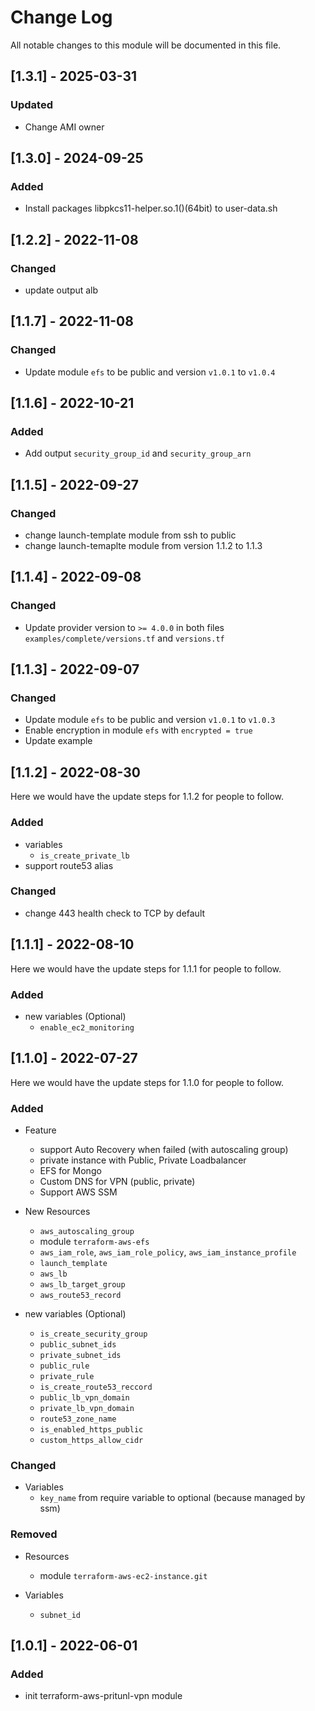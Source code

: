 # Change Log

All notable changes to this module will be documented in this file.

## [1.3.1] - 2025-03-31

### Updated

- Change AMI owner

## [1.3.0] - 2024-09-25

### Added

- Install packages libpkcs11-helper.so.1()(64bit) to user-data.sh

## [1.2.2] - 2022-11-08

### Changed 

- update output alb
  
## [1.1.7] - 2022-11-08

### Changed 

- Update module `efs` to be public and version `v1.0.1` to `v1.0.4`

## [1.1.6] - 2022-10-21

### Added

- Add output `security_group_id` and `security_group_arn`

## [1.1.5] - 2022-09-27

### Changed 

- change launch-template module from ssh to public
- change launch-temaplte module from version 1.1.2 to 1.1.3

## [1.1.4] - 2022-09-08

### Changed 

- Update provider version to `>= 4.0.0` in both files `examples/complete/versions.tf` and `versions.tf`

## [1.1.3] - 2022-09-07

### Changed

- Update module `efs` to be public and version `v1.0.1` to `v1.0.3`
- Enable encryption in module `efs` with `encrypted = true`
- Update example

## [1.1.2] - 2022-08-30

Here we would have the update steps for 1.1.2 for people to follow.

### Added

- variables
  - `is_create_private_lb`
- support route53 alias

### Changed

- change 443 health check to TCP by default

## [1.1.1] - 2022-08-10

Here we would have the update steps for 1.1.1 for people to follow.

### Added

- new variables (Optional)
  - `enable_ec2_monitoring`

## [1.1.0] - 2022-07-27

Here we would have the update steps for 1.1.0 for people to follow.

### Added

- Feature
  - support Auto Recovery when failed (with autoscaling group)
  - private instance with Public, Private Loadbalancer
  - EFS for Mongo
  - Custom DNS for VPN (public, private)
  - Support AWS SSM

- New Resources
  - `aws_autoscaling_group`
  - module `terraform-aws-efs`
  - `aws_iam_role`, `aws_iam_role_policy`, `aws_iam_instance_profile`
  - `launch_template`
  - `aws_lb`
  - `aws_lb_target_group`
  - `aws_route53_record`

- new variables (Optional)
  - `is_create_security_group`
  - `public_subnet_ids`
  - `private_subnet_ids`
  - `public_rule`
  - `private_rule`
  - `is_create_route53_reccord`
  - `public_lb_vpn_domain`
  - `private_lb_vpn_domain`
  - `route53_zone_name`
  - `is_enabled_https_public`
  - `custom_https_allow_cidr`

### Changed

- Variables
  - `key_name` from require variable to optional (because managed by ssm)

### Removed

- Resources
  - module `terraform-aws-ec2-instance.git`

- Variables
  - `subnet_id`

## [1.0.1] - 2022-06-01

### Added

- init terraform-aws-pritunl-vpn module

